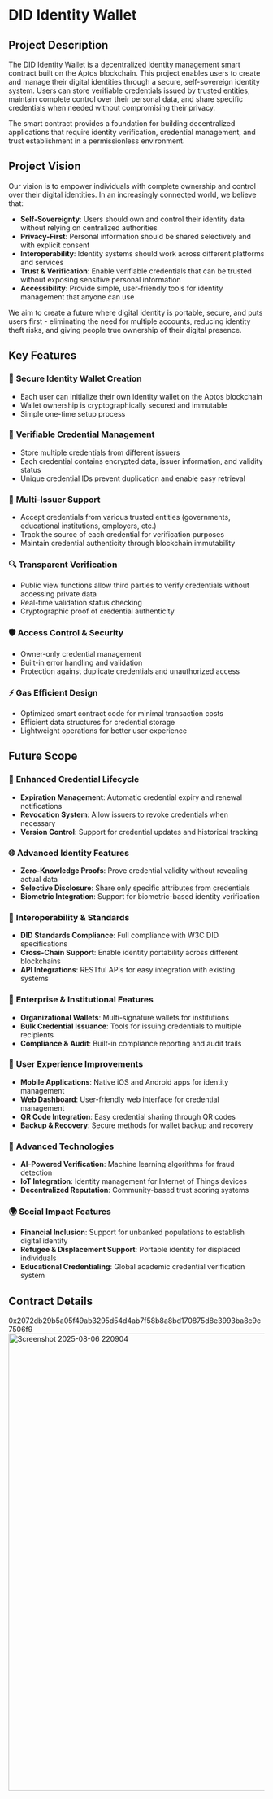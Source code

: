 # DID Identity Wallet

## Project Description

The DID Identity Wallet is a decentralized identity management smart contract built on the Aptos blockchain. This project enables users to create and manage their digital identities through a secure, self-sovereign identity system. Users can store verifiable credentials issued by trusted entities, maintain complete control over their personal data, and share specific credentials when needed without compromising their privacy.

The smart contract provides a foundation for building decentralized applications that require identity verification, credential management, and trust establishment in a permissionless environment.

## Project Vision

Our vision is to empower individuals with complete ownership and control over their digital identities. In an increasingly connected world, we believe that:

- **Self-Sovereignty**: Users should own and control their identity data without relying on centralized authorities
- **Privacy-First**: Personal information should be shared selectively and with explicit consent
- **Interoperability**: Identity systems should work across different platforms and services
- **Trust & Verification**: Enable verifiable credentials that can be trusted without exposing sensitive personal information
- **Accessibility**: Provide simple, user-friendly tools for identity management that anyone can use

We aim to create a future where digital identity is portable, secure, and puts users first - eliminating the need for multiple accounts, reducing identity theft risks, and giving people true ownership of their digital presence.

## Key Features

### 🔐 **Secure Identity Wallet Creation**
- Each user can initialize their own identity wallet on the Aptos blockchain
- Wallet ownership is cryptographically secured and immutable
- Simple one-time setup process

### 📄 **Verifiable Credential Management**
- Store multiple credentials from different issuers
- Each credential contains encrypted data, issuer information, and validity status
- Unique credential IDs prevent duplication and enable easy retrieval

### 👥 **Multi-Issuer Support**
- Accept credentials from various trusted entities (governments, educational institutions, employers, etc.)
- Track the source of each credential for verification purposes
- Maintain credential authenticity through blockchain immutability

### 🔍 **Transparent Verification**
- Public view functions allow third parties to verify credentials without accessing private data
- Real-time validation status checking
- Cryptographic proof of credential authenticity

### 🛡️ **Access Control & Security**
- Owner-only credential management
- Built-in error handling and validation
- Protection against duplicate credentials and unauthorized access

### ⚡ **Gas Efficient Design**
- Optimized smart contract code for minimal transaction costs
- Efficient data structures for credential storage
- Lightweight operations for better user experience

## Future Scope

### 🔄 **Enhanced Credential Lifecycle**
- **Expiration Management**: Automatic credential expiry and renewal notifications
- **Revocation System**: Allow issuers to revoke credentials when necessary
- **Version Control**: Support for credential updates and historical tracking

### 🌐 **Advanced Identity Features**
- **Zero-Knowledge Proofs**: Prove credential validity without revealing actual data
- **Selective Disclosure**: Share only specific attributes from credentials
- **Biometric Integration**: Support for biometric-based identity verification

### 🔗 **Interoperability & Standards**
- **DID Standards Compliance**: Full compliance with W3C DID specifications
- **Cross-Chain Support**: Enable identity portability across different blockchains
- **API Integrations**: RESTful APIs for easy integration with existing systems

### 🏢 **Enterprise & Institutional Features**
- **Organizational Wallets**: Multi-signature wallets for institutions
- **Bulk Credential Issuance**: Tools for issuing credentials to multiple recipients
- **Compliance & Audit**: Built-in compliance reporting and audit trails

### 🎯 **User Experience Improvements**
- **Mobile Applications**: Native iOS and Android apps for identity management
- **Web Dashboard**: User-friendly web interface for credential management
- **QR Code Integration**: Easy credential sharing through QR codes
- **Backup & Recovery**: Secure methods for wallet backup and recovery

### 🔮 **Advanced Technologies**
- **AI-Powered Verification**: Machine learning algorithms for fraud detection
- **IoT Integration**: Identity management for Internet of Things devices
- **Decentralized Reputation**: Community-based trust scoring systems

### 🌍 **Social Impact Features**
- **Financial Inclusion**: Support for unbanked populations to establish digital identity
- **Refugee & Displacement Support**: Portable identity for displaced individuals
- **Educational Credentialing**: Global academic credential verification system

## Contract Details

0x2072db29b5a05f49ab3295d54d4ab7f58b8a8bd170875d8e3993ba8c9c7506f9
<img width="1889" height="899" alt="Screenshot 2025-08-06 220904" src="https://github.com/user-attachments/assets/65a5f850-edbe-4036-aa7d-8ba87e54b6d3" />
